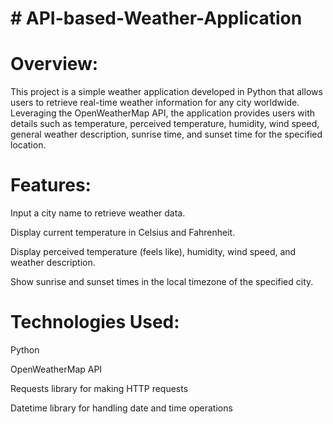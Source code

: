 # # API-based-Weather-Application

# Overview:
This project is a simple weather application developed in Python that allows users to retrieve real-time weather information for any city worldwide. Leveraging the OpenWeatherMap API, the application provides users with details such as temperature, perceived temperature, humidity, wind speed, general weather description, sunrise time, and sunset time for the specified location.

# Features:
Input a city name to retrieve weather data.

Display current temperature in Celsius and Fahrenheit.

Display perceived temperature (feels like), humidity, wind speed, and weather description.

Show sunrise and sunset times in the local timezone of the specified city.

# Technologies Used:
Python

OpenWeatherMap API

Requests library for making HTTP requests

Datetime library for handling date and time operations

